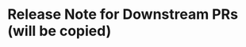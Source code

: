 <!-- 
Note: You may see "This branch is out-of-date with the base branch"
when you submit a pull request. This is fine! We don't use the GitHub
merge button to merge PRs, and you can safely ignore that message.

Thanks for contributing!
-->

<!-- CHANGELOG for Downstream PRs.
EXTERNAL CONTRIBUTERS: Your reviewer will most likely fill this in for you, so don't worry about this section!

For some repos (currently Terraform GA/beta providers), we have the
ability to autogenerate CHANGELOGs.

Fill in the following release note code block to have it be added to the CHANGELOG, or leave the block empty if you don't expect this to be added to a downstream PR (i.e. docs-only changes or non-user facing changes)

Please also add any of the following appropriate labels to the PR:
- changelog: bugfix
- changelog: new-resource
- changelog: new-datasource
- changelog: deprecation
- changelog: breaking-change
-->
# Release Note for Downstream PRs (will be copied)
```releasenote
```
